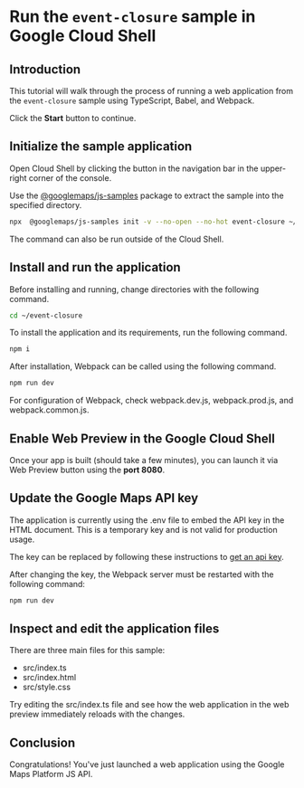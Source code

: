 # Run the `event-closure` sample in Google Cloud Shell

<walkthrough-tutorial-duration duration="10"/>

## Introduction

This tutorial will walk through the process of running a web application from
the `event-closure` sample using TypeScript, Babel, and Webpack.

Click the **Start** button to continue.

## Initialize the sample application

Open Cloud Shell by clicking the
<walkthrough-cloud-shell-icon></walkthrough-cloud-shell-icon> button in the
navigation bar in the upper-right corner of the console.

Use the [@googlemaps/js-samples](https://www.npmjs.com/package/@googlemaps/js-samples) package to 
extract the sample into the specified directory.

```bash
npx  @googlemaps/js-samples init -v --no-open --no-hot event-closure ~/event-closure
```

The command can also be run outside of the Cloud Shell.

## Install and run the application

Before installing and running, change directories with the following command.

```bash
cd ~/event-closure
```

To install the application and its requirements, run the following command.

```bash
npm i
```

After installation, Webpack can be called using the following command.

```bash
npm run dev
```

For configuration of Webpack, check
<walkthrough-editor-open-file filePath="event-closure/webpack.dev.js">webpack.dev.js</walkthrough-editor-open-file>,
<walkthrough-editor-open-file filePath="event-closure/webpack.prod.js">webpack.prod.js</walkthrough-editor-open-file>,
and
<walkthrough-editor-open-file filePath="event-closure/webpack.common.js">webpack.common.js</walkthrough-editor-open-file>.

## Enable Web Preview in the Google Cloud Shell

Once your app is built (should take a few minutes), you can launch it via
<walkthrough-spotlight-pointer target="cloudshell" spotlightId="devshell-web-preview-button">Web
Preview button</walkthrough-spotlight-pointer> using the **port 8080**.

## Update the Google Maps API key

The application is currently using the
<walkthrough-editor-open-file filePath="event-closure/.env">.env</walkthrough-editor-open-file>
file to embed the API key in the HTML document. This is a temporary key and is
not valid for production usage.

The key can be replaced by following these instructions to
[get an api key](https://developers.google.com/maps/documentation/javascript/get-api-key).

After changing the key, the Webpack server must be restarted with the following
command:

```bash
npm run dev
```

## Inspect and edit the application files

There are three main files for this sample:

*   <walkthrough-editor-open-file filePath="event-closure/src/index.ts">src/index.ts</walkthrough-editor-open-file>
*   <walkthrough-editor-open-file filePath="event-closure/src/index.html">src/index.html</walkthrough-editor-open-file>
*   <walkthrough-editor-open-file filePath="event-closure/src/style.css">src/style.css</walkthrough-editor-open-file>

Try editing the <walkthrough-editor-open-file filePath="event-closure/src/index.ts">src/index.ts</walkthrough-editor-open-file> file and see how the web application in the web preview immediately reloads with the changes.

## Conclusion

<walkthrough-conclusion-trophy></walkthrough-conclusion-trophy>

Congratulations! You've just launched a web application using the Google Maps
Platform JS API.
